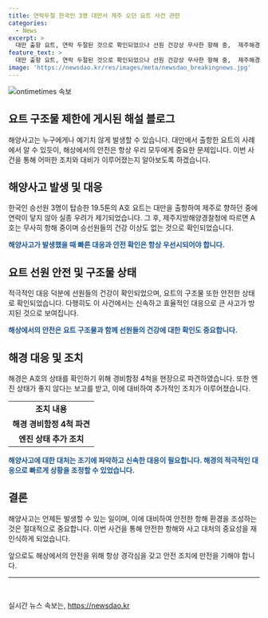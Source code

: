 ```yaml
---
title: 연락두절 한국인 3명 대만서 제주 오던 요트 사건 관련
categories:
  - News
excerpt: >
  대만 출항 요트, 연락 두절된 것으로 확인되었으나 선원 건강상 무사한 항해 중,  제주해경이 7일 연락 두절된 요트 A호가 마라도 남서쪽 해상에서 무사히 항해 중임을 확인했다. 선원 3명도 건강한 상태로 확인됐으나 요트의 한 엔진 상태가 좋지 않아 해경 경비함정 4척이 현장으로 이동했다. 8일 오전 제주시 도두항에 입항할 예정이었으나 연락이 두절돼 수색을 벌인 상황이었다.
feature_text: >
  대만 출항 요트, 연락 두절된 것으로 확인되었으나 선원 건강상 무사한 항해 중,  제주해경이 7일 연락 두절된 요트 A호가 마라도 남서쪽 해상에서 무사히 항해 중임을 확인했다. 선원 3명도 건강한 상태로 확인됐으나 요트의 한 엔진 상태가 좋지 않아 해경 경비함정 4척이 현장으로 이동했다. 8일 오전 제주시 도두항에 입항할 예정이었으나 연락이 두절돼 수색을 벌인 상황이었다.
image: 'https://newsdao.kr/res/images/meta/newsdao_breakingnews.jpg'
---
```


<p><img src="https://newsdao.kr/res/images/meta/newsdao_breakingnews.jpg" alt="ontimetimes 속보" /></p>

<h2>요트 구조물 제한에 게시된 해설 블로그</h2>

<p data-ke-size="size16">해양사고는 누구에게나 예기치 않게 발생할 수 있습니다. 대만에서 출항한 요트의 사례에서 알 수 있듯이, 해상에서의 안전은 항상 우리 모두에게 중요한 문제입니다. 이번 사건을 통해 어떠한 조치와 대비가 이루어졌는지 알아보도록 하겠습니다.</p>

<h2 data-ke-size="size26">해양사고 발생 및 대응</h2>

<p>한국인 승선원 3명이 탑승한 19.5톤의 A호 요트는 대만을 출항하여 제주로 향하던 중에 연락이 닿지 않아 실종 우려가 제기되었습니다. 그 후, 제주지방해양경찰청에 따르면 A호는 무사히 항해 중이며 승선원들의 건강 이상도 없는 것으로 확인되었습니다.</p>

<p><b><span style="color: #1a5490;">해양사고가 발생했을 때 빠른 대응과 안전 확인은 항상 우선시되어야 합니다.</span></b></p>

<h2 data-ke-size="size26">요트 선원 안전 및 구조물 상태</h2>

<p>적극적인 대응 덕분에 선원들의 건강이 확인되었으며, 요트의 구조물 또한 안전한 상태로 확인되었습니다. 다행히도 이 사건에서는 신속하고 효율적인 대응으로 큰 사고가 방지된 것으로 보여집니다.</p>

<p><b><span style="color: #1a5490;">해상에서의 안전은 요트 구조물과 함께 선원들의 건강에 대한 확인도 중요합니다.</span></b></p>

<h2 data-ke-size="size26">해경 대응 및 조치</h2>

<p>해경은 A호의 상태를 확인하기 위해 경비함정 4척을 현장으로 파견하였습니다. 또한 엔진 상태가 좋지 않다는 보고를 받고, 이에 대비하여 추가적인 조치가 이루어졌습니다.</p>

<table>
    <tr>
        <td style="text-align: center; height: 17px;"><b>조치 내용</b></td>
    </tr>
    <tr>
        <td style="text-align: center; height: 17px;"><b>해경 경비함정 4척 파견</b></td>
    </tr>
    <tr>
        <td style="text-align: center; height: 17px;"><b>엔진 상태 추가 조치</b></td>
    </tr>
</table>

<p><b><span style="color: #1a5490;">해양사고에 대한 대처는 조기에 파악하고 신속한 대응이 필요합니다. 해경의 적극적인 대응으로 빠르게 상황을 조정할 수 있었습니다.</span></b></p>

<h2 data-ke-size="size26">결론</h2>

<p>해양사고는 언제든 발생할 수 있는 일이며, 이에 대비하여 안전한 항해 환경을 조성하는 것은 절대적으로 중요합니다. 이번 사건을 통해 안전한 항해와 사고 대처의 중요성을 재인식하게 되었습니다.</p>

<p data-ke-size="size16">앞으로도 해상에서의 안전을 위해 항상 경각심을 갖고 안전 조치에 만전을 기해야 합니다.</p>

<hr>

<p data-ke-size="size16">&nbsp;</p>
실시간 뉴스 속보는, <a href="https://newsdao.kr" rel="dofollow">https://newsdao.kr</a>


